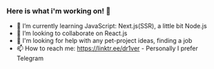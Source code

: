 ### Here is what i'm working on! 👋


- 🌱 I’m currently learning JavaScript: Next.js(SSR), a little bit Node.js
- 👯 I’m looking to collaborate on React.js
- 🤔 I'm looking for help with any pet-project ideas, finding a job
- 📫 How to reach me: https://linktr.ee/dr1ver - Personally I prefer Telegram

